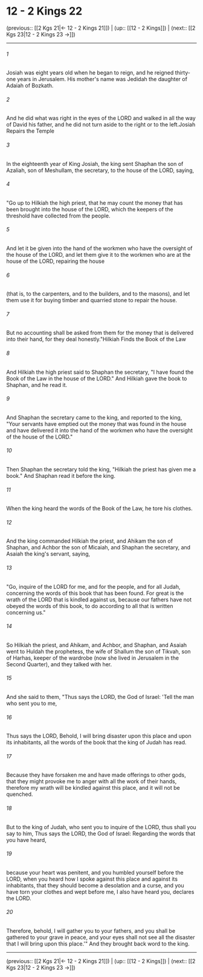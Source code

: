 # 12 - 2 Kings 22

(previous:: [[2 Kgs 21|← 12 - 2 Kings 21]]) | (up:: [[12 - 2 Kings]]) | (next:: [[2 Kgs 23|12 - 2 Kings 23 →]])

***


###### 1 
Josiah was eight years old when he began to reign, and he reigned thirty-one years in Jerusalem. His mother's name was Jedidah the daughter of Adaiah of Bozkath. 

###### 2 
And he did what was right in the eyes of the LORD and walked in all the way of David his father, and he did not turn aside to the right or to the left.Josiah Repairs the Temple 

###### 3 
In the eighteenth year of King Josiah, the king sent Shaphan the son of Azaliah, son of Meshullam, the secretary, to the house of the LORD, saying, 

###### 4 
"Go up to Hilkiah the high priest, that he may count the money that has been brought into the house of the LORD, which the keepers of the threshold have collected from the people. 

###### 5 
And let it be given into the hand of the workmen who have the oversight of the house of the LORD, and let them give it to the workmen who are at the house of the LORD, repairing the house 

###### 6 
(that is, to the carpenters, and to the builders, and to the masons), and let them use it for buying timber and quarried stone to repair the house. 

###### 7 
But no accounting shall be asked from them for the money that is delivered into their hand, for they deal honestly."Hilkiah Finds the Book of the Law 

###### 8 
And Hilkiah the high priest said to Shaphan the secretary, "I have found the Book of the Law in the house of the LORD." And Hilkiah gave the book to Shaphan, and he read it. 

###### 9 
And Shaphan the secretary came to the king, and reported to the king, "Your servants have emptied out the money that was found in the house and have delivered it into the hand of the workmen who have the oversight of the house of the LORD." 

###### 10 
Then Shaphan the secretary told the king, "Hilkiah the priest has given me a book." And Shaphan read it before the king. 

###### 11 
When the king heard the words of the Book of the Law, he tore his clothes. 

###### 12 
And the king commanded Hilkiah the priest, and Ahikam the son of Shaphan, and Achbor the son of Micaiah, and Shaphan the secretary, and Asaiah the king's servant, saying, 

###### 13 
"Go, inquire of the LORD for me, and for the people, and for all Judah, concerning the words of this book that has been found. For great is the wrath of the LORD that is kindled against us, because our fathers have not obeyed the words of this book, to do according to all that is written concerning us." 

###### 14 
So Hilkiah the priest, and Ahikam, and Achbor, and Shaphan, and Asaiah went to Huldah the prophetess, the wife of Shallum the son of Tikvah, son of Harhas, keeper of the wardrobe (now she lived in Jerusalem in the Second Quarter), and they talked with her. 

###### 15 
And she said to them, "Thus says the LORD, the God of Israel: 'Tell the man who sent you to me, 

###### 16 
Thus says the LORD, Behold, I will bring disaster upon this place and upon its inhabitants, all the words of the book that the king of Judah has read. 

###### 17 
Because they have forsaken me and have made offerings to other gods, that they might provoke me to anger with all the work of their hands, therefore my wrath will be kindled against this place, and it will not be quenched. 

###### 18 
But to the king of Judah, who sent you to inquire of the LORD, thus shall you say to him, Thus says the LORD, the God of Israel: Regarding the words that you have heard, 

###### 19 
because your heart was penitent, and you humbled yourself before the LORD, when you heard how I spoke against this place and against its inhabitants, that they should become a desolation and a curse, and you have torn your clothes and wept before me, I also have heard you, declares the LORD. 

###### 20 
Therefore, behold, I will gather you to your fathers, and you shall be gathered to your grave in peace, and your eyes shall not see all the disaster that I will bring upon this place.'" And they brought back word to the king.

***

(previous:: [[2 Kgs 21|← 12 - 2 Kings 21]]) | (up:: [[12 - 2 Kings]]) | (next:: [[2 Kgs 23|12 - 2 Kings 23 →]])

